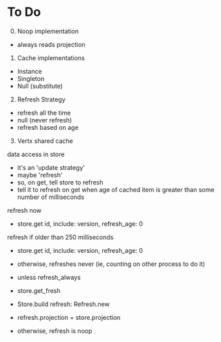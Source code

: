 # To Do

0. Noop implementation
  - always reads projection

1. Cache implementations
  - Instance
  - Singleton
  - Null (substitute)

2. Refresh Strategy
  - refresh all the time
  - null (never refresh)
  - refresh based on age

3. Vertx shared cache


data access in store
- it's an 'update strategy'
- maybe 'refresh'
- so, on get, tell store to refresh
- tell it to refresh on get when age of cached item is greater than some number of milliseconds

refresh now
- store.get id, include: version, refresh_age: 0

refresh if older than 250 milliseconds
- store.get id, include: version, refresh_age: 0

- otherwise, refreshes never (ie, counting on other process to do it)

- unless refresh_always

- store.get_fresh

- Store.build refresh: Refresh.new
- refresh.projection = store.projection
- otherwise, refresh is noop
